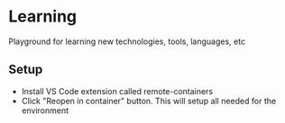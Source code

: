 # Learning
Playground for learning new technologies, tools, languages, etc

## Setup
- Install VS Code extension called remote-containers
- Click "Reopen in container" button. This will setup all needed for the environment
